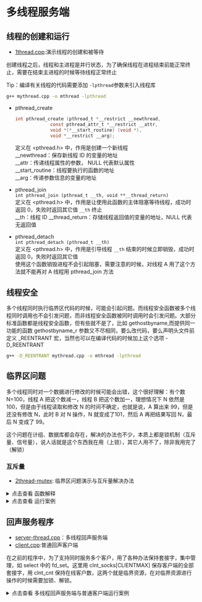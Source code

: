# 多线程服务端

## 线程的创建和运行
- [1thread.cpp](1thread.cpp):演示线程的创建和被等待

创建线程之后，线程和主进程是并行状态，为了确保线程在进程结束前能正常终止，需要在结束主进程的时候等待线程正常终止


Tip：编译有关线程的代码需要添加 `-lpthread`参数来引入线程库  
```bash
g++ mythread.cpp -o mthread -lpthread
```

- pthread_create  
  ```c
  int pthread_create (pthread_t *__restrict __newthread,
			   const pthread_attr_t *__restrict __attr,
			   void *(*__start_routine) (void *),
			   void *__restrict __arg);
  ```
  定义在 <pthread.h> 中，作用是创建一个新线程  
  __newthread：保存新线程 ID 的变量的地址  
  __attr：传递线程属性的参数， NULL 代表默认属性  
  __start_routine：线程要执行的函数的地址  
  __arg：传递参数信息的变量的地址  

- pthread_join  
  `int pthread_join (pthread_t __th, void **__thread_return)`  
  定义在 <pthread.h> 中，作用是让使用此函数的主体阻塞等待线程，成功时返回 0，失败时返回其它值 
  `__th` 终止  
  __th：线程 ID 
  __thread_return：存储线程返回值的变量的地址，NULL 代表无返回值    


- pthread_detach  
  `int pthread_detach (pthread_t __th)`  
  定义在 <pthread.h> 中，作用是引导线程 `__th` 结束的时候立即销毁，成功时返回 0，失败时返回其它值   
  使用这个函数销毁进程不会引起阻塞，需要注意的时候，对线程 A 用了这个方法就不能再对 A 线程用 pthread_join 方法  

## 线程安全
多个线程同时执行临界区代码的时候，可能会引起问题。而线程安全函数被多个线程同时调用也不会引发问题，而非线程安全函数被同时调用时会引发问题。大部分标准函数都是线程安全函数，但有些就不是了，比如 gethostbyname,而提供同一功能的函数 gethostbyname_r 参数又不尽相同，要么改代码，要么声明头文件前定义 _REENTRANT 宏，当然也可以在编译代码的时候加上这个选项 -D_REENTRANT  
```bash
g++ -D_REENTRANT mythread.cpp -o mthread -lpthread
```

## 临界区问题
多个线程同时对一个数据进行修改的时候可能会出错，这个很好理解：有个数 N=100，线程 A 把这个数减一，线程 B 把这个数加一，理想情况下 N 依然是 100，但是由于线程读取和修改 N 的时间不确定，也就是说，A 算出来 99，但是还没有修改 N，此时 B 对 N 操作，N 就变成了101，然后 A 再把结果写回 N，最后 N 变成了 99。

这个问题在计组、数据库都会存在，解决的办法也不少，本质上都是锁机制（互斥量、信号量），说人话就是这个东西我在用（上锁），其它人用不了，除非我用完了（解锁）

### 互斥量
- [2thread-mutex](2thread-mutex.cpp): 临界区问题演示与互斥量解决办法  

<details>
<summary>点击查看 函数解释 </summary>

- pthread_mutex_init  
  `int pthread_mutex_init (pthread_mutex_t *__mutex,			       const pthread_mutexattr_t *__mutexattr)`  
  定义在 <pthread.h> 中，作用是建立互斥量保存到 __mutex 中。成功时返回 0  
  __mutex：保存互斥量的变量的地址，为此需要先建立一个互斥量 `pthread_mutex_t mutex；`  
  __mutexattr：互斥量属性，没有特别需要就填 NULL

- pthread_mutex_destroy  
  `int pthread_mutex_destroy (pthread_mutex_t *__mutex)`  
  定义在 <pthread.h> 中，作用是销毁 __mutex 中的互斥量。成功时返回 0  

- pthread_mutex_lock  
  `int pthread_mutex_lock (pthread_mutex_t *__mutex)`  
  定义在 <pthread.h> 中，作用给互斥量加锁，如果已经被加锁，则会等待对方解锁。成功时返回 0  
  加锁用完之后一定要记得解锁，不然当别的线程再次加锁就会发生死锁现象，大家都在阻塞等待解锁  

- pthread_mutex_unlock  
  `int pthread_mutex_unlock (pthread_mutex_t *__mutex)`  
  定义在 <pthread.h> 中，作用给互斥量解锁。成功时返回 0    
</details>

<details>
<summary>点击查看 运行案例 </summary>

加 5000 是为了使结果明显，改大更明显。代码中的临界区是 `num += 1;` 和 `num -= 1;`，代码中不是在临界区两边加锁、解锁 而是在 for 循环外面这么做，是因为可以减少加锁、解锁的次数。

```bash
# 编译
$ make

# 对临界资源不加以控制的情况，结果不稳定、很大可能不正确
$ ./2thread-mutex 
The num : 0
The num : 1921

$ ./2thread-mutex 
The num : 0
The num : -5162

# 取消代码中的代码注释（第 8、14、18、24、28、37、65 行），再次编译，结果正确
$ make

$ ./2thread-mutex 
The num : 0
The num : 0
```
</details>

## 回声服务程序
- [server-thread.cpp](server-thread.cpp)：多线程回声服务端  
- [client.cpp](client.cpp):普通回声客户端  

在之前的程序中，为了支持同时服务多个客户，用了各种办法保持套接字，集中管理，如 select 中的 fd_set。这里用 clnt_socks[CLIENTMAX] 保存客户端的全部套接字，用 clnt_cnt 保持在线客户数，这两个就是临界资源，在对临界资源进行操作的时候需要加锁、解锁。

<details>
<summary>点击查看 多线程回声服务端与普通客户端运行案例 </summary>

演示结果表明，支持多个客户端同时在线，互不影响。同时由于客户端不断的断开连接、建立连接，其套接字在服务端程序里会不断变化，但不影响回声程序，谁发来就拍回去  
```bash
$ make cs

$ ./server-thread 
Waiting for connecting
New client：4 , IP 127.0.0.1 , Port 34814
New client：5 , IP 127.0.0.1 , Port 34816
New client：6 , IP 127.0.0.1 , Port 34818
4 : c4
Client 4 disconnect
New client：7 , IP 127.0.0.1 , Port 34822
5 : c5
New client：4 , IP 127.0.0.1 , Port 34824
6 : c6
Client 6 disconnect
New client：5 , IP 127.0.0.1 , Port 34826
5 : c66
Client 5 disconnect
New client：6 , IP 127.0.0.1 , Port 34828
4 : c55
Client 4 disconnect
New client：5 , IP 127.0.0.1 , Port 34830
7 : c44
New client：4 , IP 127.0.0.1 , Port 34832
Client 4 disconnect

# 下面是三个并行的客户端
$ ./client 
Input: c4
Recv 1025 bytes: c4 from IP 127.0.0.1 , Port 8080
Input: c44
Recv 1025 bytes: c44 from IP 127.0.0.1 , Port 8080
Input: \q
Log: Output close
Client close

$ ./client 
Input: c5
Recv 1025 bytes: c5 from IP 127.0.0.1 , Port 8080
Input: c55
Recv 1025 bytes: c55 from IP 127.0.0.1 , Port 8080
Input: \q
Log: Output close
Client close

$ ./client 
Input: c6
Recv 1025 bytes: c6 from IP 127.0.0.1 , Port 8080
Input: c66
Recv 1025 bytes: c66 from IP 127.0.0.1 , Port 8080
Input: \q
Log: Output close
Client close
```
</details>